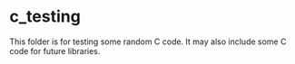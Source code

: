 # c_testing
 This folder is for testing some random C code. It may also include some C code for future libraries.
